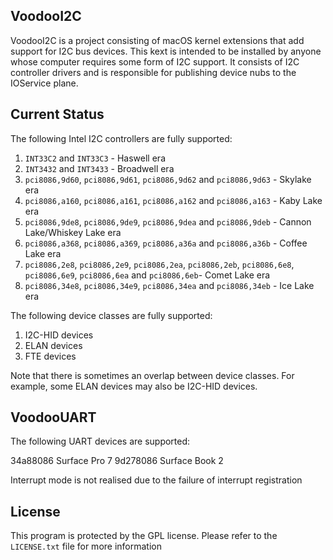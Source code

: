 ## VoodooI2C

VoodooI2C is a project consisting of macOS kernel extensions that add support for I2C bus devices.
This kext is intended to be installed by anyone whose computer requires some form of I2C support. It consists of I2C controller drivers and is responsible for publishing device nubs to the IOService plane.

## Current Status

The following Intel I2C controllers are fully supported:

1. `INT33C2` and `INT33C3` - Haswell era
2. `INT3432` and `INT3433` - Broadwell era
3. `pci8086,9d60`, `pci8086,9d61`, `pci8086,9d62` and `pci8086,9d63` - Skylake era
4. `pci8086,a160`, `pci8086,a161`, `pci8086,a162` and `pci8086,a163` - Kaby Lake era
5. `pci8086,9de8`, `pci8086,9de9`, `pci8086,9dea` and `pci8086,9deb` - Cannon Lake/Whiskey Lake era
6. `pci8086,a368`, `pci8086,a369`, `pci8086,a36a` and `pci8086,a36b` - Coffee Lake era
7. `pci8086,2e8`, `pci8086,2e9`, `pci8086,2ea`, `pci8086,2eb`, `pci8086,6e8`, `pci8086,6e9`, `pci8086,6ea` and `pci8086,6eb`- Comet Lake era
8. `pci8086,34e8`, `pci8086,34e9`, `pci8086,34ea` and `pci8086,34eb` - Ice Lake era

The following device classes are fully supported:

1. I2C-HID devices
2. ELAN devices
3. FTE devices

Note that there is sometimes an overlap between device classes. For example, some ELAN devices may also be I2C-HID devices.

## VoodooUART

The following UART devices are supported:

34a88086  Surface Pro 7
9d278086  Surface Book 2

Interrupt mode is not realised due to the failure of interrupt registration

## License

This program is protected by the GPL license. Please refer to the `LICENSE.txt` file for more information

